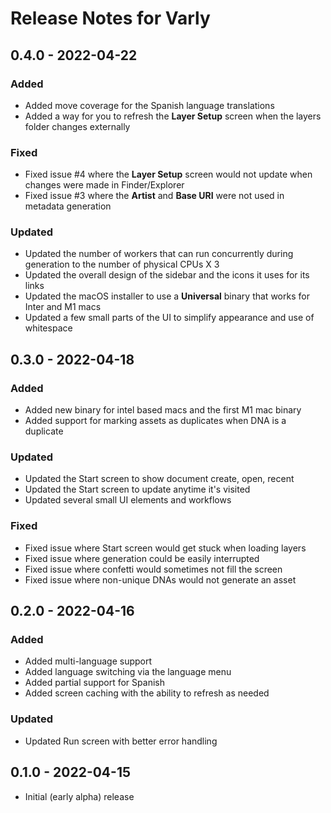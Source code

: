 # Release Notes for Varly

## 0.4.0 - 2022-04-22
### Added
- Added move coverage for the Spanish language translations
- Added a way for you to refresh the **Layer Setup** screen when the layers folder changes externally

### Fixed
- Fixed issue #4 where the **Layer Setup** screen would not update when changes were made in Finder/Explorer
- Fixed issue #3 where the **Artist** and **Base URI** were not used in metadata generation

### Updated
- Updated the number of workers that can run concurrently during generation to the number of physical CPUs X 3
- Updated the overall design of the sidebar and the icons it uses for its links
- Updated the macOS installer to use a **Universal** binary that works for Inter and M1 macs
- Updated a few small parts of the UI to simplify appearance and use of whitespace

## 0.3.0 - 2022-04-18
### Added
- Added new binary for intel based macs and the first M1 mac binary
- Added support for marking assets as duplicates when DNA is a duplicate

### Updated
- Updated the Start screen to show document create, open, recent
- Updated the Start screen to update anytime it's visited
- Updated several small UI elements and workflows

### Fixed
- Fixed issue where Start screen would get stuck when loading layers
- Fixed issue where generation could be easily interrupted
- Fixed issue where confetti would sometimes not fill the screen
- Fixed issue where non-unique DNAs would not generate an asset


## 0.2.0 - 2022-04-16
### Added
- Added multi-language support
- Added language switching via the language menu
- Added partial support for Spanish
- Added screen caching with the ability to refresh as needed

### Updated
- Updated Run screen with better error handling

## 0.1.0 - 2022-04-15
- Initial (early alpha) release
